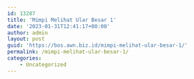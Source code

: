 ```yaml
---
id: 13287
title: 'Mimpi Melihat Ular Besar 1'
date: '2023-01-31T12:41:17+00:00'
author: admin
layout: post
guid: 'https://bos.awn.biz.id/mimpi-melihat-ular-besar-1/'
permalink: /mimpi-melihat-ular-besar-1/
categories:
    - Uncategorized
---
```


